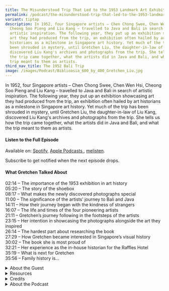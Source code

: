 ```yaml
---
title: The Misunderstood Trip That Led to the 1953 Landmark Art Exhibition
permalink: /podcast/the-misunderstood-trip-that-led-to-the-1953-landmark-art-exhibition-gretchen-liu/
variant: tiptap
description: In 1952, four Singapore artists – Chen Chong Swee, Chen Wen Hsi,
  Cheong Soo Pieng and Liu Kang – travelled to Java and Bali in search of
  artistic inspiration. The following year, they put up an exhibition showcasing
  art they had produced from the trip, an exhibition often hailed by art
  historians as a milestone in Singapore art history. Yet much of the trip has
  been shrouded in mystery, until Gretchen Liu, the daughter-in-law of Liu Kang,
  discovered Liu Kang's archives and photographs from the trip. She tells us how
  the trip came together, what the artists did in Java and Bali, and what the
  trip meant to them as artists.
third_nav_title: The 1952 Bali Trip
image: /images/Podcast/Biblioasia_600_by_400_Gretchen_Liu.jpg
---
```

<p>In 1952, four Singapore artists – Chen Chong Swee, Chen Wen Hsi, Cheong
Soo Pieng and Liu Kang – travelled to Java and Bali in search of artistic
inspiration. The following year, they put up an exhibition showcasing art
they had produced from the trip, an exhibition often hailed by art historians
as a milestone in Singapore art history. Yet much of the trip has been
shrouded in mystery, until Gretchen Liu, the daughter-in-law of Liu Kang,
discovered Liu Kang's archives and photographs from the trip. She tells
us how the trip came together, what the artists did in Java and Bali, and
what the trip meant to them as artists.&nbsp;</p>
<h4><strong>Listen to the Full Episode</strong></h4>
<p>Available on: <a href="https://open.spotify.com/show/66PYiIthr1KqQhJ82XH4DN" rel="noopener nofollow" target="_blank"><u>Spotify</u></a>,
<a href="https://podcasts.apple.com/us/podcast/biblioasia/id1688142751" rel="noopener nofollow" target="_blank"><u>Apple Podcasts </u>
</a>, <a href="https://www.melisten.sg/podcast/playlist/BiblioAsia+-2115156" rel="noopener nofollow" target="_blank"><u>melisten</u></a>.</p>
<p>Subscribe to get notified when the next episode drops.
<br>
</p>
<p></p>
<h4><strong>What Gretchen Talked About</strong></h4>
<p>02:14 – The importance of the 1953 exhibition in art history
<br>05:20 – The story of the shoebox
<br>08:17 – What makes the newly discovered photographs special
<br>11:00 – The significance of the artists’ journey to Bali and Java
<br>14:11 – How their journey began with the kindness of strangers
<br>16:07 – The life and times of the four pioneering artists
<br>21:11 – Gretchen’s journey following in the footsteps of the artists
<br>23:15 – Her intention in showcasing the photographs alongside the art
they inspired
<br>26:14 – The hardest part about researching the book
<br>27:29 – How Gretchen became interested in Singapore’s visual history
<br>30:02 – The book she is most proud of
<br>32:21 – Her experience as the in-house historian for the Raffles Hotel
<br>35:19 – What is next for Gretchen
<br>35:56 – Family history is…</p>
<p></p>
<div data-type="detailGroup" class="isomer-accordion isomer-accordion-white">
<details class="isomer-details">
<summary>About the Guest</summary>
<div data-type="detailsContent" class="isomer-details-content">
<p>Gretchen Liu&nbsp;is a former journalist, a writer and an independent
scholar with an interest in visual culture and heritage. She is the editor
and author of several books. Most recently, she has been researching the
early life of her father-in-law Liu Kang, a journey that has taken her
deep into early 20th-century Chinese art history. Her latest book is <em><a href="https://catalogue.nlb.gov.sg/search/card?recordId=300094843" rel="noopener noreferrer" target="_blank"><u>Bali 1952: Through the Lens of Liu Kang</u></a></em>.</p>
<p></p>
</div>
</details>
<details class="isomer-details">
<summary>Resources</summary>
<div data-type="detailsContent" class="isomer-details-content">
<p>Gretchen Liu,<em> <a href="https://catalogue.nlb.gov.sg/search/card?recordId=300094843" rel="noopener noreferrer nofollow" target="_blank">Bali 1952: Through the Lens of Liu Kang</a></em> (Singapore:
National Library Board and World Scientific, 2025). (From National Library
Singapore, call no. SING 779.995986 LIU)
<br>
<br>Gretchen Liu, “<a href="https://biblioasia.nlb.gov.sg/vol-21/issue-1/apr-jun-2025/liu-kang-forgotten-photographs-bali/" rel="noopener nofollow" target="_blank">Forgotten Photographs of the 1952 Trip to Bali</a>,” <em>BiblioAsia </em>21,
no. 1.</p>
<p>&nbsp;</p>
<p>Liu Kang, oral history interview by Tan Beng Luan, 13 January 1983,&nbsp;
<a href="https://www.nas.gov.sg/archivesonline/flipviewer/publish/e/e0c68c78-115d-11e3-83d5-0050568939ad-OHC000171_039Eng/web/html5/index.html" rel="noopener noreferrer nofollow" target="_blank">transcript</a>&nbsp;and MP3 Audio, Reel/Disc 39 of 74, National Archives
of Singapore (accession no.&nbsp;<a href="https://www.nas.gov.sg/archivesonline/oral_history_interviews/interview/000171" rel="noopener noreferrer nofollow" target="_blank">000171</a>),
364. English version translated and annotated by Tay Jun Hao and Alina
Soh.</p>
<p>&nbsp;</p>
<p>Jeffrey Say and Yu Jin Seng, “The Modern and Its Histories in Singapore
Art,” in&nbsp;<em><a href="https://eservice.nlb.gov.sg/redir/itemdetails?bid=205911579" rel="noopener noreferrer nofollow" target="_blank">Intersections, Innovations, Institutions: A Reader in Singapore Modern Art</a></em>&nbsp;(Singapore:
World Scientific Publishing Co. Pte. Ltd., 2023), 26. (From National Library
Singapore, call no. RSING 709.595709034 INT)&nbsp;</p>
<p>&nbsp;&nbsp;</p>
<p>Yeo Wei Wei, ed.,&nbsp;<em><a href="https://eservice.nlb.gov.sg/redir/itemdetails?bid=13919955" rel="noopener noreferrer nofollow" target="_blank">Liu Kang: Colourful Modernist</a></em>&nbsp;(Singapore:
The National Art Gallery Singapore, 2011). (From National Library Singapore,
call no. RSING 759.95957 LIU)</p>
<p></p>
</div>
</details>
<details class="isomer-details">
<summary>Credits</summary>
<div data-type="detailsContent" class="isomer-details-content">
<p>This episode of BiblioAsia+ was hosted by Jimmy Yap and produced by Soh
Gek Han. Sound engineering was done by Doppler Soundlab. The background
music “<a href="https://www.youtube.com/watch?v=uA2v7ka5TAI" rel="noopener noreferrer" target="_blank"><u>Di Tanjong Katong</u></a>”
was composed by Osman Ahmad and performed by&nbsp;Chords Haven. Special
thanks to Gretchen for coming on the show.</p>
</div>
</details>
<details class="isomer-details">
<summary>About the Podcast</summary>
<div data-type="detailsContent" class="isomer-details-content">
<p>BiblioAsia+ is a podcast about Singapore history by the National Library
of Singapore.</p>
<p></p>
</div>
</details>
</div>
<p></p>
<p></p>